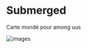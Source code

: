 # Submerged
Carte mondé pour among uus



![images](https://github.com/Yougha789/Submerged/assets/151661172/fca73835-4205-49eb-bed6-b4682e9de8bd)
